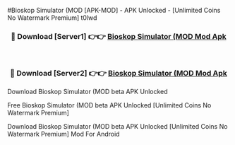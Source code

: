 #Bioskop Simulator (MOD [APK-MOD] - APK Unlocked - [Unlimited Coins No Watermark Premium] t0lwd



<div align="center">

<h3>🔴 Download [Server1] 👉👉 <a href="https://momento.my/?title=Bioskop_Simulator_(MOD">Bioskop Simulator (MOD Mod Apk</a></h3><br>

<h3>🔴 Download [Server2] 👉👉 <a href="https://momento.my/?title=Bioskop_Simulator_(MOD">Bioskop Simulator (MOD Mod Apk</a></h3>
</div>



Download Bioskop Simulator (MOD beta APK Unlocked

Free Bioskop Simulator (MOD beta APK Unlocked [Unlimited Coins No Watermark Premium]

Download Bioskop Simulator (MOD beta APK Unlocked [Unlimited Coins No Watermark Premium] Mod For Android
